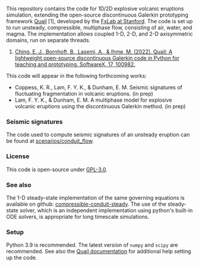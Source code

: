 This repository contains the code for 1D/2D explosive volcanic eruptions simulation, extending the open-source discontinuous Galerkin prototyping framework [Quail](https://github.com/IhmeGroup/quail) [1], developed by the [FxLab at Stanford](https://github.com/IhmeGroup). The code is set up to run unsteady, compressible, multiphase flow, consisting of air, water, and magma. The implementation allows coupled 1-D, 2-D, and 2-D axisymmetric domains, run on separate threads.

1. [Ching, E. J., Bornhoft, B., Lasemi, A., & Ihme, M. (2022). Quail: A lightweight open-source discontinuous Galerkin code in Python for teaching and prototyping. SoftwareX, 17, 100982.](https://doi.org/10.1016/j.softx.2022.100982)

This code will appear in the following forthcoming works:

* Coppess, K. R., Lam, F. Y. K., & Dunham, E. M. Seismic signatures of fluctuating fragmentation in volcanic eruptions. (in prep)
* Lam, F. Y. K., & Dunham, E. M. A multiphase model for explosive volcanic eruptions using the discontinuous Galerkin method. (in prep)

### Seismic signatures

The code used to compute seismic signatures of an unsteady eruption can be found at [scenarios/conduit_flow](https://github.com/fredriclam/quail_volcano/tree/main/scenarios/conduit_flow).

### License

This code is open-source under [GPL-3.0](https://github.com/fredriclam/quail_volcano/blob/main/LICENSE).

### See also

The 1-D steady-state implementation of the same governing equations is available on github: [compressible-conduit-steady](https://github.com/fredriclam/compressible-conduit-steady/tree/main). The use of the steady-state solver, which is an independent implementation using python's built-in ODE solvers, is appropriate for long timescale simulations.

### Setup

Python 3.9 is recommended. The latest version of `numpy` and `scipy` are recommended. See also the [Quail documentation](https://github.com/IhmeGroup/quail) for additional help setting up the code.
